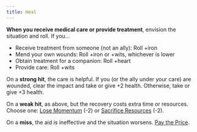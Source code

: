 ```yaml
---
title: Heal
---
```


**When you receive medical care or provide treatment**, envision the situation and roll. If you...

- Receive treatment from someone (not an ally): Roll +iron
- Mend your own wounds: Roll +iron or +wits, whichever is lower
- Obtain treatment for a companion: Roll +heart
- Provide care: Roll +wits

On a **strong hit**, the care is helpful. If you (or the ally under your care) are wounded, clear the impact and take or give +2 health. Otherwise, take or give +3 health.

On a **weak hit**, as above, but the recovery costs extra time or resources. Choose one: [Lose Momentum](/moves/suffer/lose_momentum) (-2) or [Sacrifice Resources](/moves/suffer/sacrifice_resources) (-2).

On a **miss**, the aid is ineffective and the situation worsens. [Pay the Price](/moves/fate/pay_the_price).
